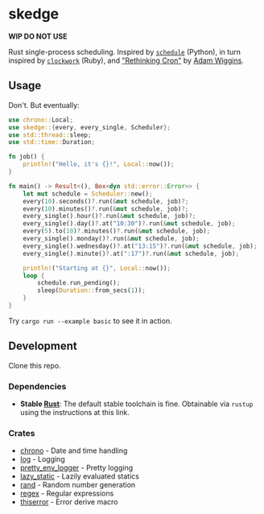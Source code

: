 # skedge

**WIP DO NOT USE**

Rust single-process scheduling.  Inspired by [`schedule`](https://github.com/dbader/schedule) (Python), in turn inspired by [`clockwork`](https://github.com/Rykian/clockwork) (Ruby), and ["Rethinking Cron"](https://adam.herokuapp.com/past/2010/4/13/rethinking_cron/) by [Adam Wiggins](https://github.com/adamwiggins).

## Usage

Don't.  But eventually:

```rust
use chrono::Local;
use skedge::{every, every_single, Scheduler};
use std::thread::sleep;
use std::time::Duration;

fn job() {
    println!("Hello, it's {}!", Local::now());
}

fn main() -> Result<(), Box<dyn std::error::Error>> {
    let mut schedule = Scheduler::new();
    every(10).seconds()?.run(&mut schedule, job)?;
    every(10).minutes()?.run(&mut schedule, job)?;
    every_single().hour()?.run(&mut schedule, job)?;
    every_single().day()?.at("10:30")?.run(&mut schedule, job);
    every(5).to(10)?.minutes()?.run(&mut schedule, job);
    every_single().monday()?.run(&mut schedule, job);
    every_single().wednesday()?.at("13:15")?.run(&mut schedule, job);
    every_single().minute()?.at(":17")?.run(&mut schedule, job);

    println!("Starting at {}", Local::now());
    loop {
        schedule.run_pending();
        sleep(Duration::from_secs(1));
    }
}
```

Try `cargo run --example basic` to see it in action.

## Development

Clone this repo.

### Dependencies
 
* **Stable [Rust](https://www.rust-lang.org/tools/install)**:  The default stable toolchain is fine.  Obtainable via `rustup` using the instructions at this link.

### Crates

* [chrono](https://github.com/chronotope/chrono) - Date and time handling
* [log](https://github.com/rust-lang/log) - Logging
* [pretty_env_logger](https://github.com/seanmonstar/pretty-env-logger) - Pretty logging
* [lazy_static](https://github.com/rust-lang-nursery/lazy-static.rs) - Lazily evaluated statics
* [rand](https://rust-random.github.io/book/) - Random number generation
* [regex](https://github.com/rust-lang/regex) - Regular expressions
* [thiserror](https://github.com/dtolnay/thiserror) - Error derive macro
